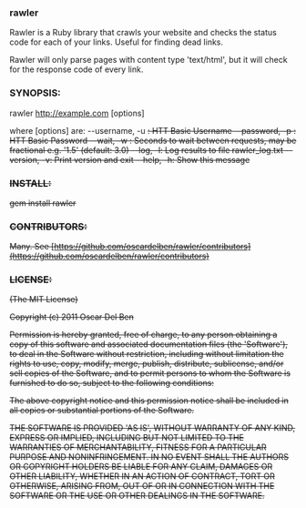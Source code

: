 ### rawler

Rawler is a Ruby library that crawls your website and checks the status code for each of your links. Useful for finding dead links.

Rawler will only parse pages with content type 'text/html', but it will check for the response code of every link.

### SYNOPSIS:

  rawler http://example.com [options]

  where [options] are:
    --username, -u <s>:   HTT Basic Username
    --password, -p <s>:   HTT Basic Password
        --wait, -w <f>:   Seconds to wait between requests, may be fractional e.g. '1.5' (default: 3.0)
             --log, -l:   Log results to file rawler_log.txt
         --version, -v:   Print version and exit
            --help, -h:   Show this message

### INSTALL:

gem install rawler

### CONTRIBUTORS:

Many. See [https://github.com/oscardelben/rawler/contributors](https://github.com/oscardelben/rawler/contributors)

### LICENSE:

(The MIT License)

Copyright (c) 2011 Oscar Del Ben

Permission is hereby granted, free of charge, to any person obtaining
a copy of this software and associated documentation files (the
'Software'), to deal in the Software without restriction, including
without limitation the rights to use, copy, modify, merge, publish,
distribute, sublicense, and/or sell copies of the Software, and to
permit persons to whom the Software is furnished to do so, subject to
the following conditions:

The above copyright notice and this permission notice shall be
included in all copies or substantial portions of the Software.

THE SOFTWARE IS PROVIDED 'AS IS', WITHOUT WARRANTY OF ANY KIND,
EXPRESS OR IMPLIED, INCLUDING BUT NOT LIMITED TO THE WARRANTIES OF
MERCHANTABILITY, FITNESS FOR A PARTICULAR PURPOSE AND NONINFRINGEMENT.
IN NO EVENT SHALL THE AUTHORS OR COPYRIGHT HOLDERS BE LIABLE FOR ANY
CLAIM, DAMAGES OR OTHER LIABILITY, WHETHER IN AN ACTION OF CONTRACT,
TORT OR OTHERWISE, ARISING FROM, OUT OF OR IN CONNECTION WITH THE
SOFTWARE OR THE USE OR OTHER DEALINGS IN THE SOFTWARE.
